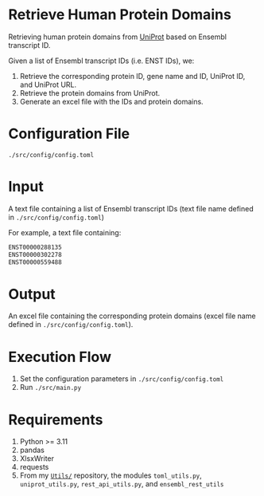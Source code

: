 # Retrieve Human Protein Domains

Retrieving human protein domains from [UniProt](https://www.uniprot.org) based on Ensembl transcript ID.

Given a list of Ensembl transcript IDs (i.e. ENST IDs), we:
1. Retrieve the corresponding protein ID, gene name and ID, UniProt ID, and UniProt URL.
1. Retrieve the protein domains from UniProt.
1. Generate an excel file with the IDs and protein domains.


# Configuration File
`./src/config/config.toml`

# Input
A text file containing a list of Ensembl transcript IDs (text file name defined in `./src/config/config.toml`)

For example, a text file containing:
```python 
ENST00000288135
ENST00000302278
ENST00000559488
```

# Output
An excel file containing the corresponding protein domains (excel file name defined in `./src/config/config.toml`).

# Execution Flow
1. Set the configuration parameters in `./src/config/config.toml`
1. Run `./src/main.py`

# Requirements
1. Python >= 3.11
1. pandas
1. XlsxWriter
1. requests
1. From my [`Utils/`](https://github.com/yoramzarai/Utils) repository, the modules `toml_utils.py`, `uniprot_utils.py`, `rest_api_utils.py`, and `ensembl_rest_utils`

